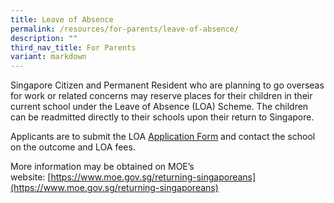 ```yaml
---
title: Leave of Absence
permalink: /resources/for-parents/leave-of-absence/
description: ""
third_nav_title: For Parents
variant: markdown
---
```

Singapore Citizen and Permanent Resident who are planning to go overseas for work or related concerns may reserve places for their children in their current school under the Leave of Absence (LOA) Scheme. The children can be readmitted directly to their schools upon their return to Singapore.

Applicants are to submit the LOA [Application Form](https://form.gov.sg/68b516b6a0eeb43167299a44) and contact the school on the outcome and LOA fees.

More information may be obtained on MOE’s website: [https://www.moe.gov.sg/returning-singaporeans](https://www.moe.gov.sg/returning-singaporeans)